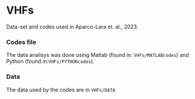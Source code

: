 # VHFs
Data-set and codes used in Aparco-Lara et. al., 2023.
### Codes file 
The data analisys was done using Matlab (found in: `VHFs/MATLABcodes`) and Python (found in:`VHFs/PYTHONcodes`).
### Data
The data used by the codes are in `VHFs/DATA`
